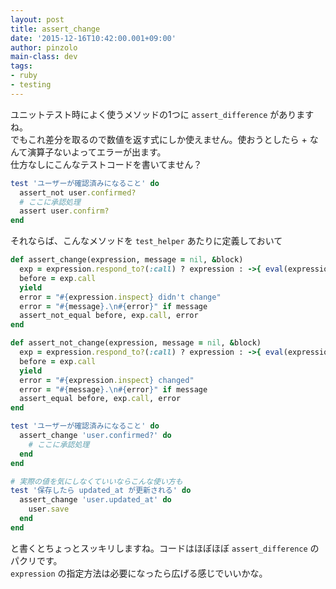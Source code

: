 ```yaml
---
layout: post
title: assert_change
date: '2015-12-16T10:42:00.001+09:00'
author: pinzolo
main-class: dev
tags:
- ruby
- testing
---
```


ユニットテスト時によく使うメソッドの1つに `assert_difference` がありますね。  
でもこれ差分を取るので数値を返す式にしか使えません。使おうとしたら + なんて演算子ないよってエラーが出ます。  
仕方なしにこんなテストコードを書いてません？ 

```ruby
test 'ユーザーが確認済みになること' do
  assert_not user.confirmed?
  # ここに承認処理
  assert user.confirm?
end
```

それならば、こんなメソッドを `test_helper` あたりに定義しておいて

```ruby
def assert_change(expression, message = nil, &block)
  exp = expression.respond_to?(:call) ? expression : ->{ eval(expression, block.binding) }
  before = exp.call
  yield
  error = "#{expression.inspect} didn't change"
  error = "#{message}.\n#{error}" if message
  assert_not_equal before, exp.call, error
end

def assert_not_change(expression, message = nil, &block)
  exp = expression.respond_to?(:call) ? expression : ->{ eval(expression, block.binding) }
  before = exp.call
  yield
  error = "#{expression.inspect} changed"
  error = "#{message}.\n#{error}" if message
  assert_equal before, exp.call, error
end
```

```ruby
test 'ユーザーが確認済みになること' do
  assert_change 'user.confirmed?' do
    # ここに承認処理
  end
end

# 実際の値を気にしなくていいならこんな使い方も
test '保存したら updated_at が更新される' do
  assert_change 'user.updated_at' do
    user.save
  end
end
```

と書くとちょっとスッキリしますね。コードはほぼほぼ `assert_difference` のパクリです。  
`expression` の指定方法は必要になったら広げる感じでいいかな。
